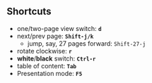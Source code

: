## Shortcuts
- one/two-page view switch: **`d`**
- next/prev page: **`Shift-j/k`**
  - jump, say, 27 pages forward: `Shift-27-j`
- rotate clockwise: **`r`**
- **white**/**black** switch: **`Ctrl-r`**
- table of content: **`Tab`**
- Presentation mode: **`F5`**



